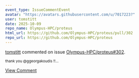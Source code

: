 ```yaml
---
event_type: IssueCommentEvent
avatar: "https://avatars.githubusercontent.com/u/7017223?"
user: tomstitt
date: 2025-10-09
repo_name: Olympus-HPC/proteus
html_url: https://github.com/Olympus-HPC/proteus/pull/302
repo_url: https://github.com/Olympus-HPC/proteus
---
```


<a href='https://github.com/tomstitt' target='_blank'>tomstitt</a> commented on issue <a href='https://github.com/Olympus-HPC/proteus/pull/302' target='_blank'>Olympus-HPC/proteus#302</a>.

<small>thank you @ggeorgakoudis !!...</small>

<a href='https://github.com/Olympus-HPC/proteus/pull/302' target='_blank'>View Comment</a>